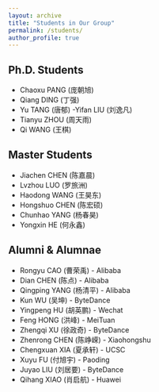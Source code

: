 ```yaml
---
layout: archive
title: "Students in Our Group"
permalink: /students/
author_profile: true
---
```


## Ph.D. Students
- Chaoxu PANG (庞朝旭)
- Qiang DING (丁强)
- Yu TANG (唐郁)
-Yifan LIU (刘逸凡)
- Tianyu ZHOU (周天雨)
- Qi WANG (王棋)

## Master Students
- Jiachen CHEN (陈嘉晨)
- Lvzhou LUO (罗旅洲)
- Haodong WANG (王昊东)
- Hongshuo CHEN (陈宏硕)
- Chunhao YANG (杨春昊)
- Yongxin HE (何永鑫)

## Alumni & Alumnae
- Rongyu CAO (曹荣禹) - Alibaba
- Dian CHEN (陈点) - Alibaba
- Qingping YANG (杨清平) - Alibaba
- Kun WU (吴坤) - ByteDance
- Yingpeng HU (胡英鹏) - Wechat
- Feng HONG (洪峰) - MeiTuan
- Zhengqi XU (徐政奇) - ByteDance
- Zhenrong CHEN (陈峥嵘) - Xiaohongshu
- Chengxuan XIA (夏承轩) - UCSC
- Xuyu FU (付旭宇) - Paoding
- Juyao LIU (刘居要) - ByteDance
- Qihang XIAO (肖启航) - Huawei